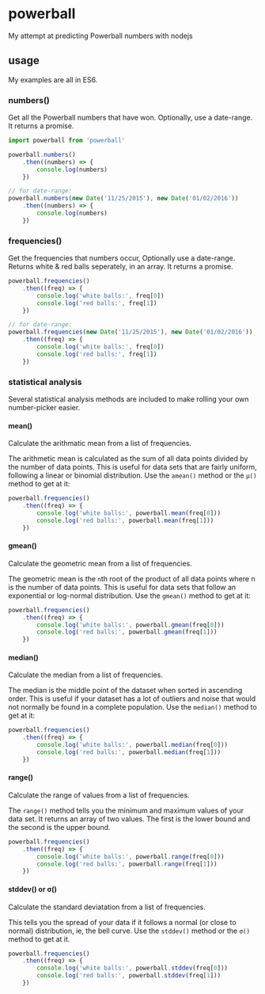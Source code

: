 # powerball
My attempt at predicting Powerball numbers with nodejs

## usage

My examples are all in ES6.

### numbers()

Get all the Powerball numbers that have won. Optionally, use a date-range. It returns a promise.

```js
import powerball from 'powerball'

powerball.numbers()
    .then((numbers) => {
        console.log(numbers)
    })

// for date-range:
powerball.numbers(new Date('11/25/2015'), new Date('01/02/2016'))
    .then((numbers) => {
        console.log(numbers)
    })
```

### frequencies()

Get the frequencies that numbers occur, Optionally use a date-range. Returns white & red balls seperately, in an array. It returns a promise.

```js
powerball.frequencies()
    .then((freq) => {
        console.log('white balls:', freq[0])
        console.log('red balls:', freq[1])
    })

// for date-range:
powerball.frequencies(new Date('11/25/2015'), new Date('01/02/2016'))
    .then((freq) => {
        console.log('white balls:', freq[0])
        console.log('red balls:', freq[1])
    })

```

### statistical analysis

Several statistical analysis methods are included to make rolling your own number-picker easier.

#### mean()

Calculate the arithmatic mean from a list of frequencies.

The arithmetic mean is calculated as the sum of all data points divided by the number of data points.  This is useful for data sets that are fairly uniform, following a linear or binomial distribution.  Use the `amean()` method or the `μ()` method to get at it:

```js
powerball.frequencies()
    .then((freq) => {
        console.log('white balls:', powerball.mean(freq[0]))
        console.log('red balls:', powerball.mean(freq[1]))
    })
```

#### gmean()

Calculate the geometric mean from a list of frequencies.

The geometric mean is the `n`th root of the product of all data points where n is the number of data points. This is useful for data sets that follow an exponential or log-normal distribution.  Use the `gmean()` method to get at it:

```js
powerball.frequencies()
    .then((freq) => {
        console.log('white balls:', powerball.gmean(freq[0]))
        console.log('red balls:', powerball.gmean(freq[1]))
    })
```

#### median()

Calculate the median from a list of frequencies.

The median is the middle point of the dataset when sorted in ascending order.  This is useful if your dataset has a lot of outliers and noise that would not normally be found in a complete population.  Use the `median()` method to get at it:

```js
powerball.frequencies()
    .then((freq) => {
        console.log('white balls:', powerball.median(freq[0]))
        console.log('red balls:', powerball.median(freq[1]))
    })
```

#### range()

Calculate the range of values from a list of frequencies.

The `range()` method tells you the minimum and maximum values of your data set.  It returns an array of two values.  The first is the lower bound and the second is the upper bound.

```js
powerball.frequencies()
    .then((freq) => {
        console.log('white balls:', powerball.range(freq[0]))
        console.log('red balls:', powerball.range(freq[1]))
    })
```

#### stddev() or σ()

Calculate the standard deviatation from a list of frequencies.

This tells you the spread of your data if it follows a normal (or close to normal) distribution, ie, the bell curve. Use the `stddev()` method or the `σ()` method to get at it.

```js
powerball.frequencies()
    .then((freq) => {
        console.log('white balls:', powerball.stddev(freq[0]))
        console.log('red balls:', powerball.stddev(freq[1]))
    })
```